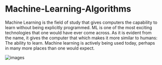 # Machine-Learning-Algorithms
Machine Learning is the field of study that gives computers the capability to learn without being explicitly programmed. ML is one of the most exciting technologies that one would have ever come across. As it is evident from the name, it gives the computer that which makes it more similar to humans: The ability to learn. Machine learning is actively being used today, perhaps in many more places than one would expect.

  ![images](https://user-images.githubusercontent.com/46878145/70702716-9091f700-1c83-11ea-9bb9-dbb84434b288.png)

